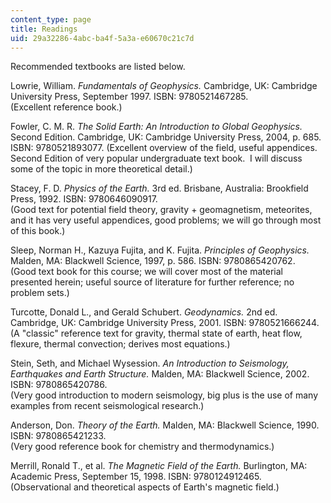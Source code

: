 ```yaml
---
content_type: page
title: Readings
uid: 29a32286-4abc-ba4f-5a3a-e60670c21c7d
---
```


Recommended textbooks are listed below.

Lowrie, William. _Fundamentals of Geophysics._ Cambridge, UK: Cambridge University Press, September 1997. ISBN: 9780521467285.  
(Excellent reference book.)

Fowler, C. M. R. _The Solid Earth: An Introduction to Global Geophysics._ Second Edition. Cambridge, UK: Cambridge University Press, 2004, p. 685. ISBN: 9780521893077. (Excellent overview of the field, useful appendices.  Second Edition of very popular undergraduate text book.  I will discuss some of the topic in more theoretical detail.)

Stacey, F. D. _Physics of the Earth._ 3rd ed. Brisbane, Australia: Brookfield Press, 1992. ISBN: 9780646090917.  
(Good text for potential field theory, gravity + geomagnetism, meteorites, and it has very useful appendices, good problems; we will go through most of this book.)

Sleep, Norman H., Kazuya Fujita, and K. Fujita. _Principles of Geophysics._ Malden, MA: Blackwell Science, 1997, p. 586. ISBN: 9780865420762.  
(Good text book for this course; we will cover most of the material presented herein; useful source of literature for further reference; no problem sets.)

Turcotte, Donald L., and Gerald Schubert. _Geodynamics._ 2nd ed. Cambridge, UK: Cambridge University Press, 2001. ISBN: 9780521666244.  
(A "classic" reference text for gravity, thermal state of earth, heat flow, flexure, thermal convection; derives most equations.)

Stein, Seth, and Michael Wysession. _An Introduction to Seismology, Earthquakes and Earth Structure._ Malden, MA: Blackwell Science, 2002. ISBN: 9780865420786.  
(Very good introduction to modern seismology, big plus is the use of many examples from recent seismological research.)

Anderson, Don. _Theory of the Earth._ Malden, MA: Blackwell Science, 1990. ISBN: 9780865421233.  
(Very good reference book for chemistry and thermodynamics.)

Merrill, Ronald T., et al. _The Magnetic Field of the Earth._ Burlington, MA: Academic Press, September 15, 1998. ISBN: 9780124912465.  
(Observational and theoretical aspects of Earth's magnetic field.)